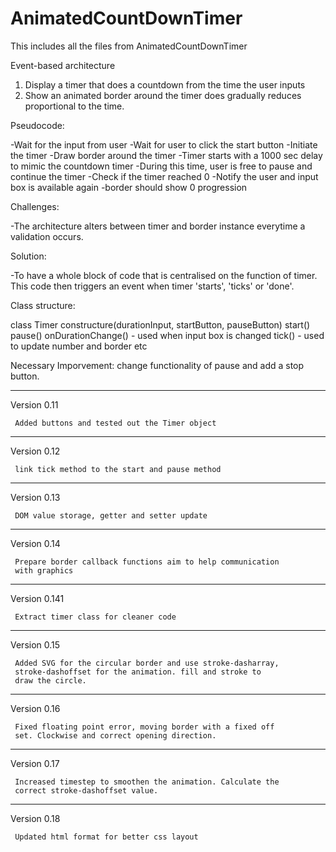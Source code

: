 # AnimatedCountDownTimer
This includes all the files from AnimatedCountDownTimer

Event-based architecture

1. Display a timer that does a countdown from the time the user inputs
2. Show an animated border around the timer does gradually reduces proportional to the time.


Pseudocode:

-Wait for the input from user
    -Wait for user to click the start button
    -Initiate the timer
    -Draw border around the timer
    -Timer starts with a 1000 sec delay to mimic the countdown timer
        -During this time, user is free to pause and continue the timer
    -Check if the timer reached 0
    -Notify the user and input box is available again
    -border should show 0 progression

Challenges:

-The architecture alters between timer and border instance everytime a validation occurs.

Solution:

-To have a whole block of code that is centralised on the function of timer. This code then triggers an event when timer 'starts', 'ticks' or 'done'.

Class structure:

class Timer
    constructure(durationInput, startButton, pauseButton)
        start()
        pause()
        onDurationChange() - used when input box is changed
        tick() - used to update number and border etc

Necessary Imporvement:
     change functionality of pause and add a stop button.

----------------------------------------------------------------
Version 0.11

     Added buttons and tested out the Timer object
----------------------------------------------------------------
Version 0.12

     link tick method to the start and pause method
----------------------------------------------------------------
Version 0.13

     DOM value storage, getter and setter update
----------------------------------------------------------------
Version 0.14

     Prepare border callback functions aim to help communication
     with graphics
----------------------------------------------------------------
Version 0.141

     Extract timer class for cleaner code
----------------------------------------------------------------
Version 0.15

     Added SVG for the circular border and use stroke-dasharray,
     stroke-dashoffset for the animation. fill and stroke to
     draw the circle.
----------------------------------------------------------------
Version 0.16

     Fixed floating point error, moving border with a fixed off
     set. Clockwise and correct opening direction.
----------------------------------------------------------------
Version 0.17

     Increased timestep to smoothen the animation. Calculate the
     correct stroke-dashoffset value.
----------------------------------------------------------------
Version 0.18

     Updated html format for better css layout
